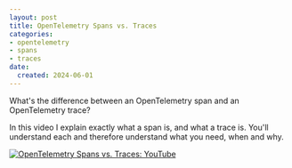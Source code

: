 ```yaml
---
layout: post
title: OpenTelemetry Spans vs. Traces
categories:
- opentelemetry
- spans
- traces
date:
  created: 2024-06-01
---
```


What's the difference between an OpenTelemetry span and an OpenTelemetry trace?

<!-- more -->

In this video I explain exactly what a span is, and what a trace is. You'll understand each and therefore understand what you need, when and why.

[![OpenTelemetry Spans vs. Traces: YouTube](https://img.youtube.com/vi/KPGjqus5qFo/0.jpg)](https://www.youtube.com/watch?v=KPGjqus5qFo)